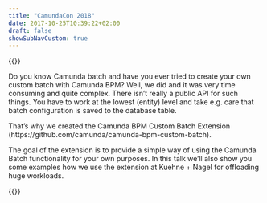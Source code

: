 ```yaml
---
title: "CamundaCon 2018"
date: 2017-10-25T10:39:22+02:00
draft: false
showSubNavCustom: true
---
```



{{<camundacon-talk title="Custom Batch Extension" date="Thursday, September 20, 4:20 pm" speakers="Simon Zambrovski, Stefan Becke" headshot="simonzambrovski.jpg" headshot2="stefan.jpg" about="Simon Zambrovski is a senior consultant at Holisticon AG, an IT and Management Consulting in Hamburg, Germany. His main focus is on building BPM solutions for customers and providing leadership, architecture and full stack development capabilities to the team. In the same time, he is a passionate OSS developer contributing to many libraries including Camunda extensions, blogger, writer, coach and speaker." about2="Stefan Becke is working as Lead Architect at Kuehne + Nagel (AG & Co.) KG. He has more than 10 years experiences within the software development and a passion for Java/BPM open-source technologies.">}}
<p>
Do you know Camunda batch and have you ever tried to create your own custom batch with Camunda BPM? Well, we did and it was very time consuming and quite complex. There isn’t really a public API for such things. You have to work at the lowest (entity) level and take e.g. care that batch configuration is saved to the database table.
</p>
<p>
That’s why we created the Camunda BPM Custom Batch Extension (https://github.com/camunda/camunda-bpm-custom-batch). 
</p>
<p>
The goal of the extension is to provide a simple way of using the Camunda Batch functionality for your own purposes. In this talk we’ll also show you some examples how we use the extension at Kuehne + Nagel for offloading huge workloads.
</p>

 
{{</camundacon-talk>}}
